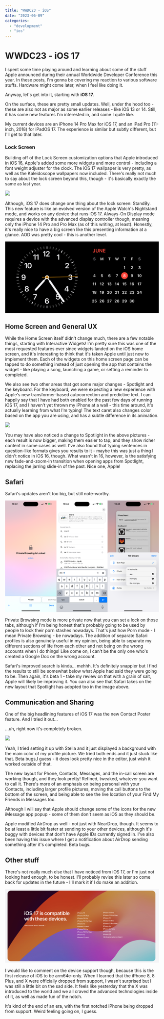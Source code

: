 ```yaml
---
title: "WWDC23 - iOS"
date: "2023-06-09"
categories: 
  - "development"
  - "ios"
---
```


# WWDC23 - iOS 17

I spent some time playing around and learning about some of the stuff Apple announced during their annual Worldwide Developer Conference this year. In these posts, I'm gonna be covering my reaction to various software stuffs. Hardware might come later, when I feel like doing it.

Anyway, let's get into it, starting with **iOS 17**.

On the surface, these are pretty small updates. Well, under the hood too - these are also not as major as some earlier releases - like iOS 13 or 14. Still, it has some new features I'm interested in, and some I quite like.

My current devices are an iPhone 14 Pro Max for iOS 17, and an iPad Pro (11-inch, 2018) for iPadOS 17. The experience is similar but subtly different, but I'll get to that later.

### Lock Screen

Building off of the Lock Screen customization options that Apple introduced in iOS 16, Apple's added some more widgets and more control - including a font weight adjuster for the clock. The iOS 17 wallpaper is very pretty, as well as the Kaleidoscope wallpapers now included. There's really not much to say about the lock screen beyond this, though - it's basically exactly the same as last year.

![](../../../../images/2023/06/06-09-wwdc23-ios17-1.png)

Although, iOS 17 does change one thing about the lock screen: StandBy. This new feature is like an evolved version of the Apple Watch's Nightstand mode, and works on any device that runs iOS 17. Always-On Display mode requires a device with the advanced display controller though, meaning only the iPhone 14 Pro and Pro Max (as of this writing, at least). Honestly, it's really nice to have a big screen like this presenting information at a glance. AOD was pretty cool - this is another level.

![](../../../../images/2023/06/06-09-wwdc23-ios17-2.png)

## Home Screen and General UX

While the Home Screen itself didn't change much, there are a few notable things, starting with Interactive Widgets! I'm pretty sure this was one of the most requested features ever since widgets landed on the iOS home screen, and it's interesting to think that it's taken Apple until just now to implement them. Each of the widgets on this home screen page can be tapped to do something instead of just opening the app that contains the widget - like playing a song, launching a game, or setting a reminder to completed.

We also see two other areas that got some major changes - Spotlight and the keyboard. For the keyboard, we were expecting a new experience with Apple's new transformer-based autocorrection and predictive text. I can happily say that I have had both enabled for the past few days of running iOS 17, and I haven't yet thrown my iPhone at a wall - this time around, it's actually learning from what I'm typing! The text caret also changes color based on the app you are using, and has a subtle difference in its animation.

![](../../../../images/2023/06/06-09-wwdc23-ios17-3.png)

You may have also noticed a change to Spotlight in the above pictures - each result is now bigger, making them easier to tap, and they show richer content in some cases as well. I've also found that typing sentences in question-like formats gives you results to it - maybe this was just a thing I didn't notice in iOS 16, though. What wasn't in 16, however, is the satisfying new fade-and-zoom-in transition when opening apps from Spotlight, replacing the jarring slide-in of the past. Nice one, Apple!

## Safari

Safari's updates aren't too big, but still note-worthy.

![](../../../../images/2023/06/06-09-wwdc23-ios17-4.png)

Private Browsing mode is more private now that you can set a lock on those tabs, although if I'm being honest that's probably going to be used by people to lock their porn stashes nowadays. That's just how Porn mode - I mean Private Browsing - be nowadays. The addition of separate Safari profiles is also genuinely useful in my opinion, being able to separate my different sections of life from each other and not being on the wrong accounts when I do things! Like come on, I can't be the only one who's created a Google Doc on the wrong account.

Safari's improved search is kinda... mehhh. It's definitely snappier but I find the results to still be somewhat below what Apple had said they were going to be. Then again, it's beta 1 - take my review on that with a grain of salt, Apple will likely be improving it. You can also see that Safari takes on the new layout that Spotlight has adopted too in the image above.

## Communication and Sharing

One of the big headlining features of iOS 17 was the new Contact Poster feature. And I tried it out...

...uh, right now it's completely broken.

![](../../../../images/2023/06/06-09-wwdc23-ios17-5.png)

Yeah, I tried setting it up with Stella and it just displayed a background with the main color of my profile picture. We tried both ends and it just stuck like that. Beta bugs,I guess - it does look pretty nice in the editor, just wish it worked outside of that.

The new layout for Phone, Contacts, Messages, and the in-call screen are working though, and they look pretty! Refined, tweaked, whatever you want to call it. There's more of an emphasis on being personal with your Contacts, including larger profile pictures, moving the call buttons to the bottom of the screen, and being able to see the live location of your Find My Friends in Messages too.

Although I will say that Apple should change some of the icons for the new iMessage app popup - some of them don't seem as iOS as they should be.

Apple modified AirDrop as well - not just with NearDrop, though. It seems to be at least a little bit faster at sending to your other devices, although it's buggy with devices that don't have Apple IDs currently signed in. I've also been having this issue where I get a notification about AirDrop sending something after it's completed. Beta bugs.

## Other stuff

There's not really much else that I have noticed from iOS 17, or I'm just not looking hard enough, to be honest. I'll probably revise this later so come back for updates in the future - I'll mark it if I do make an addition.

![](../../../../images/2023/06/06-09-wwdc23-ios17-6.png)

I would like to comment on the device support though, because this is the first release of iOS to be arm64e-only. When I learned that the iPhone 8, 8 Plus, and X were officially dropped from support, I wasn't surprised but I was still a little bit on the sad side. It feels like yesterday that the X was introduced to the world and we all craved the advanced technologies inside of it, as well as made fun of the notch.

It's kind of the end of an era, with the first notched iPhone being dropped from support. Weird feeling going on, I guess.

